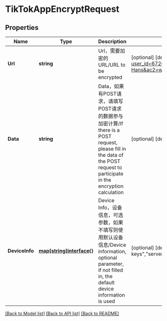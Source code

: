 # TikTokAppEncryptRequest

## Properties

Name | Type | Description | Notes
------------ | ------------- | ------------- | -------------
**Url** | **string** | Url，需要加密的URL/URL to be encrypted | [optional] [default to https://api16-normal-useast5.tiktokv.us/tiktok/v1/upvote/item/list?user_id=6726034365602628610&offset=0&count=21&scene=0&iid=7425045478163400491&device_id=7349721034012280362&ac=WIFI&channel=googleplay&aid=1233&app_name=musical_ly&version_code=360704&version_name=36.7.4&device_platform=android&os=android&ab_version=36.7.4&ssmix=a&device_type=Pixel+6+Pro&device_brand=google&language=zh&os_api=33&os_version=13&openudid=711192517a8bbf03&manifest_version_code=2023607040&resolution=1440*2891&dpi=560&update_version_code=2023607040&_rticket=1728977220468&is_pad=0&app_type=normal&sys_region=CN&last_install_time=1728977141&timezone_name=America%2FLos_Angeles&app_language=zh-Hans&ac2=wifi5g&uoo=0&op_region=CN&timezone_offset=-28800&build_number=36.7.4&host_abi=arm64-v8a&locale=zh-Hans&region=CN&content_language=en%2C&ts=1728977220&cdid=aa21524b-8633-49ca-8e6e-3275fe1672db]
**Data** | **string** | Data，如果有POST请求，请填写POST请求的数据参与加密计算/If there is a POST request, please fill in the data of the POST request to participate in the encryption calculation | [optional] [default to ]
**DeviceInfo** | [**map[string]interface{}**](.md) | Device Info，设备信息，可选参数，如果不填写则使用默认设备信息/Device information, optional parameter, if not filled in, the default device information is used | [optional] [default to {"aid":"1233","cdid":"b820f79c-c74a-47b0-912f-ee3002ce60dc","channel":"googleplay","cookies":{},"device_brand":"HONOR","device_id":"7423364899755607598","device_manufacturer":"HUAWEI","device_model":"HONOR V30","device_platform":"android","device_type":"OXF-AN00","dpi":480,"host_abi":"arm64-v8a","iid":"7423365134775469866","lanusk":"","manifest_version_code":"2023604040","mc":"7E:EE:BA:BC:5E:40","mssdk_token":"","openudid":"63401ab5140125d1","os_api":29,"os_version":"10","resolution":"2400*1080","rom":"11.0.0.185C00","rom_version":"OXF-AN00-user 11.0.0 HUAWEIOXF-AN00 185-CHN-LGRP3 release-keys","server_time":1728386909,"ua":"com.zhiliaoapp.musically/2023604040 (Linux; U; Android 10; zh_CN; OXF-AN00; Build/185-CHN-LGRP3;tt-ok/3.12.13.4-tiktok)","update_version_code":"2023604040","uuid":"350244698061054","version_code":"360404","version_name":"36.4.4"}]

[[Back to Model list]](../README.md#documentation-for-models) [[Back to API list]](../README.md#documentation-for-api-endpoints) [[Back to README]](../README.md)


